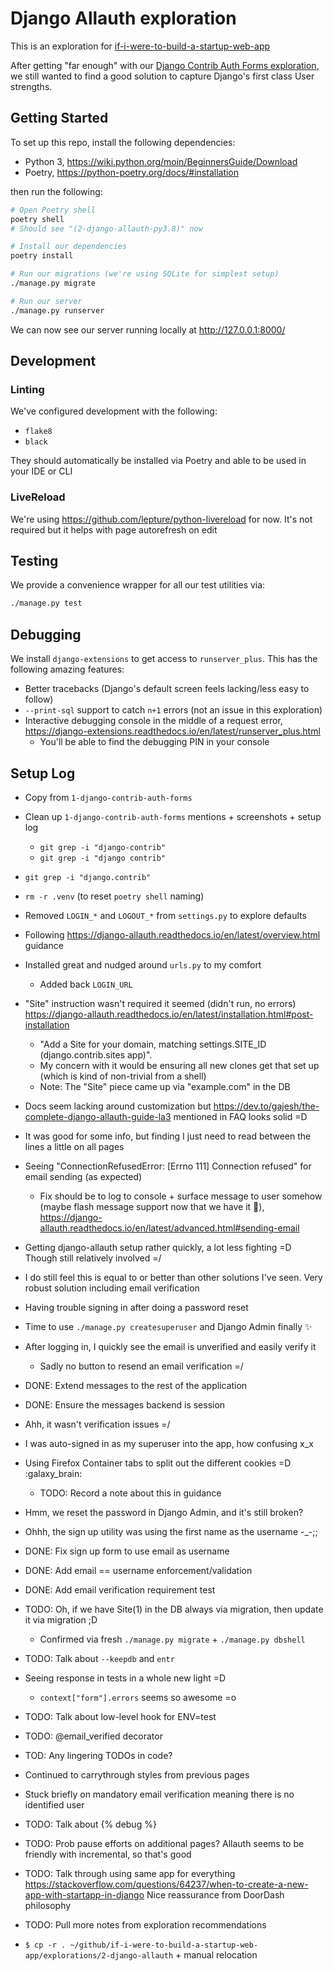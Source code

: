 # Django Allauth exploration
This is an exploration for [if-i-were-to-build-a-startup-web-app](https://github.com/twolfson/if-i-were-to-build-a-startup-web-app)

After getting "far enough" with our [Django Contrib Auth Forms exploration](../1-django-contrib-auth-forms), we still wanted to find a good solution to capture Django's first class User strengths.

## Getting Started
To set up this repo, install the following dependencies:

- Python 3, https://wiki.python.org/moin/BeginnersGuide/Download
- Poetry, https://python-poetry.org/docs/#installation

then run the following:

```bash
# Open Poetry shell
poetry shell
# Should see "(2-django-allauth-py3.8)" now

# Install our dependencies
poetry install

# Run our migrations (we're using SQLite for simplest setup)
./manage.py migrate

# Run our server
./manage.py runserver
```

We can now see our server running locally at <http://127.0.0.1:8000/>

## Development
### Linting
We've configured development with the following:

- `flake8`
- `black`

They should automatically be installed via Poetry and able to be used in your IDE or CLI

### LiveReload
We're using https://github.com/lepture/python-livereload for now. It's not required but it helps with page autorefresh on edit

## Testing
We provide a convenience wrapper for all our test utilities via:

```bash
./manage.py test
```

## Debugging
We install `django-extensions` to get access to `runserver_plus`. This has the following amazing features:

- Better tracebacks (Django's default screen feels lacking/less easy to follow)
- `--print-sql` support to catch `n+1` errors (not an issue in this exploration)
- Interactive debugging console in the middle of a request error, https://django-extensions.readthedocs.io/en/latest/runserver_plus.html
    - You'll be able to find the debugging PIN in your console

## Setup Log
- Copy from `1-django-contrib-auth-forms`
- Clean up `1-django-contrib-auth-forms` mentions + screenshots + setup log
    - `git grep -i "django-contrib"`
    - `git grep -i "django contrib"`
- `git grep -i "django.contrib"`
- `rm -r .venv` (to reset `poetry shell` naming)
- Removed `LOGIN_*` and `LOGOUT_*` from `settings.py` to explore defaults
- Following https://django-allauth.readthedocs.io/en/latest/overview.html guidance
- Installed great and nudged around `urls.py` to my comfort
    - Added back `LOGIN_URL`
- "Site" instruction wasn't required it seemed (didn't run, no errors) https://django-allauth.readthedocs.io/en/latest/installation.html#post-installation
    - "Add a Site for your domain, matching settings.SITE_ID (django.contrib.sites app)".
    - My concern with it would be ensuring all new clones get that set up (which is kind of non-trivial from a shell)
    - Note: The "Site" piece came up via "example.com" in the DB
- Docs seem lacking around customization but https://dev.to/gajesh/the-complete-django-allauth-guide-la3 mentioned in FAQ looks solid =D
- It was good for some info, but finding I just need to read between the lines a little on all pages

- Seeing "ConnectionRefusedError: [Errno 111] Connection refused" for email sending (as expected)
    - Fix should be to log to console + surface message to user somehow (maybe flash message support now that we have it 🤩), https://django-allauth.readthedocs.io/en/latest/advanced.html#sending-email

- Getting django-allauth setup rather quickly, a lot less fighting =D Though still relatively involved =/
- I do still feel this is equal to or better than other solutions I've seen. Very robust solution including email verification

- Having trouble signing in after doing a password reset
- Time to use `./manage.py createsuperuser` and Django Admin finally ✨
- After logging in, I quickly see the email is unverified and easily verify it
    - Sadly no button to resend an email verification =/

- DONE: Extend messages to the rest of the application
- DONE: Ensure the messages backend is session

- Ahh, it wasn't verification issues =/
- I was auto-signed in as my superuser into the app, how confusing x_x

- Using Firefox Container tabs to split out the different cookies =D :galaxy_brain:
    - TODO: Record a note about this in guidance

- Hmm, we reset the password in Django Admin, and it's still broken?

- Ohhh, the sign up utility was using the first name as the username -_-;;
- DONE: Fix sign up form to use email as username
- DONE: Add email == username enforcement/validation
- DONE: Add email verification requirement test

- TODO: Oh, if we have Site(1) in the DB always via migration, then update it via migration ;D
    - Confirmed via fresh `./manage.py migrate` + `./manage.py dbshell`

- TODO: Talk about `--keepdb` and `entr`
- Seeing response in tests in a whole new light =D
    - `context["form"].errors` seems so awesome =o

- TODO: Talk about low-level hook for ENV=test

- TODO: @email_verified decorator

- TOD: Any lingering TODOs in code?

- Continued to carrythrough styles from previous pages
- Stuck briefly on mandatory email verification meaning there is no identified user

- TODO: Talk about {% debug %}

- TODO: Prob pause efforts on additional pages? Allauth seems to be friendly with incremental, so that's good

- TODO: Talk through using same app for everything
https://stackoverflow.com/questions/64237/when-to-create-a-new-app-with-startapp-in-django
Nice reassurance from DoorDash philosophy

- TODO: Pull more notes from exploration recommendations

- `$ cp -r . ~/github/if-i-were-to-build-a-startup-web-app/explorations/2-django-allauth` + manual relocation

